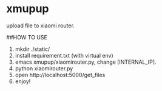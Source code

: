 # xmupup
upload file to xiaomi router.


##HOW TO USE
1. mkdir ./static/
2. install requirement.txt (with virtual env)
3. emacs xmupup/xiaomirouter.py, change [INTERNAL_IP].
4. python xiaomirouter.py
5. open http://localhost:5000/get_files
6. enjoy!